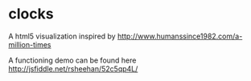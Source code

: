# clocks
A html5 visualization inspired by http://www.humanssince1982.com/a-million-times

A functioning demo can be found here http://jsfiddle.net/rsheehan/52c5qp4L/
